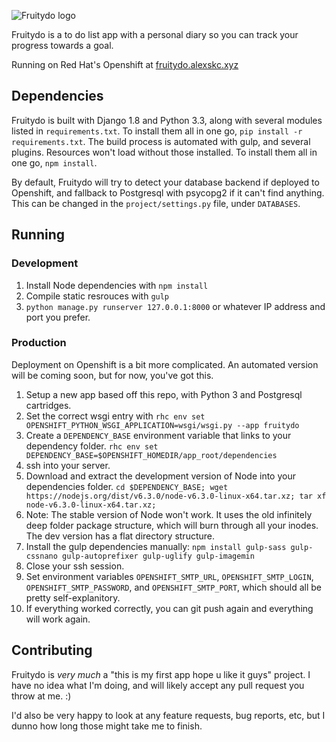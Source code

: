 ![Fruitydo logo](https://raw.githubusercontent.com/alexskc/Fruitydo/master/resources/branding/logo-large.png)

Fruitydo is a to do list app with a personal diary so you can track your progress towards a goal.

Running on Red Hat's Openshift at [fruitydo.alexskc.xyz](http://fruitydo.alexskc.xyz/)

## Dependencies
Fruitydo is built with Django 1.8 and Python 3.3, along with several modules listed in `requirements.txt`. To install them all in one go, `pip install -r requirements.txt`.
The build process is automated with gulp, and several plugins. Resources won't load without those installed. To install them all in one go, `npm install`.

By default, Fruitydo will try to detect your database backend if deployed to Openshift, and fallback to Postgresql with psycopg2 if it can't find anything. This can be changed in the `project/settings.py` file, under `DATABASES`.

## Running
### Development
1. Install Node dependencies with `npm install`
2. Compile static resrouces with `gulp`
3. `python manage.py runserver 127.0.0.1:8000` or whatever IP address and port you prefer.
### Production
Deployment on Openshift is a bit more complicated. An automated version will be coming soon, but for now, you've got this.
1. Setup a new app based off this repo, with Python 3 and Postgresql cartridges.
2. Set the correct wsgi entry with `rhc env set OPENSHIFT_PYTHON_WSGI_APPLICATION=wsgi/wsgi.py --app fruitydo`
3. Create a `DEPENDENCY_BASE` environment variable that links to your dependency folder. `rhc env set DEPENDENCY_BASE=$OPENSHIFT_HOMEDIR/app_root/dependencies`
4. ssh into your server.
5. Download and extract the development version of Node into your dependencies folder. `cd $DEPENDENCY_BASE; wget https://nodejs.org/dist/v6.3.0/node-v6.3.0-linux-x64.tar.xz; tar xf node-v6.3.0-linux-x64.tar.xz;`
6. Note: The stable version of Node won't work. It uses the old infinitely deep folder package structure, which will burn through all your inodes. The dev version has a flat directory structure.
7. Install the gulp dependencies manually: `npm install gulp-sass gulp-cssnano gulp-autoprefixer gulp-uglify gulp-imagemin`
8. Close your ssh session.
9. Set environment variables `OPENSHIFT_SMTP_URL`, `OPENSHIFT_SMTP_LOGIN`, `OPENSHIFT_SMTP_PASSWORD`, and `OPENSHIFT_SMTP_PORT`, which should all be pretty self-explanitory.
10. If everything worked correctly, you can git push again and everything will work again.
## Contributing
Fruitydo is *very much* a "this is my first app hope u like it guys" project. I have no idea what I'm doing, and will likely accept any pull request you throw at me. :)

I'd also be very happy to look at any feature requests, bug reports, etc, but I dunno how long those might take me to finish.
